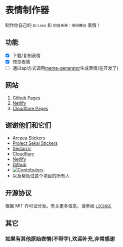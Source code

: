 # 表情制作器
制作你自己的 `Arcaea` 和 `初音未来：缤纷舞台` 表情！

## 功能
- [x] 下载/复制表情
- [x] 预览表情 
- [ ] 通过api方式调用[meme-generator](https://github.com/MemeCrafters/meme-generator)生成表情(在开发了)

## 网站
1. [Github Pages](https://shua-github.github.io/stickers-zh/)
2. [Netlify](https://stickers-zh.netlify.app/)
3. [Cloudflare Pages](https://stickers-zh.pages.dev/)

## 谢谢他们和它们
- [Arcaea Stickers](https://github.com/Rosemoe/arcaea-stickers)
- [Project Sekai Stickers](https://github.com/TheOriginalAyaka/sekai-stickers)
- [Xestarrrr](https://x.com/Xestarrrr)
- [Cloudflare](https://www.cloudflare.com)
- [Netlify](https://www.netlify.com/)
- [Github](https://github.com/)
- [![Contributors](https://contributors-img.web.app/image?repo=Shua-github/stickers-zh)](https://github.com/Shua-github/stickers-zh/graphs/contributors)
- 以及帮助过这个项目的所有人
## 开源协议
根据 MIT 许可证分发。有关更多信息，请参阅 [`LICENSE`](https://github.com/Shua-github/stickers-zh/blob/main/LICENCE)

## 其它

### 如果有其他原始表情(不带字),欢迎补充,非常感谢
